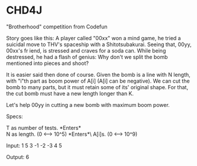# CHD4J

"Brotherhood" competition from Codefun

Story goes like this: A player called "00xx" won a mind game, he tried a suicidal move to THV's spaceship with a Shitotsubakurai. Seeing that, 00yy, 00xx's fr
iend, is stressed and craves for a soda can. While being destressed, he had a flash of genius: Why don't we split the bomb mentioned into pieces and shoot?

It is easier said then done of course. Given the bomb is a line with N length, with "i"th part as boom power of A[i] (A[i] can be negative). We can cut the bomb 
to many parts, but it must retain some of its' original shape. For that, the cut bomb must have a new length longer than K.

Let's help 00yy in cutting a new bomb with maximum boom power.

Specs:

T as number of tests. \*Enters*\
N as length. (0 <--> 10^5) \*Enters*\ 
A[i]s. (0 <--> 10^9)

Input: 
1
5
3 -1 -2 -3 4 5

Output:
6
